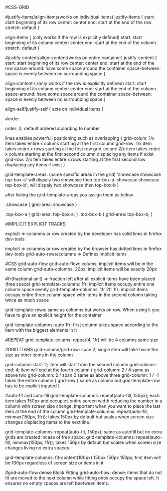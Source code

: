 #CSS-GRID

#justify-items/align-items(works on individual items)
justify-items {
	start: start beginning of its row
	center: center
	end: start at the end of the row
	stretch: default
}

align-items { (only works if the row is explicitly defined)
	start: start beginning of its column
	center: center
	end: start at the end of the column
	stretch: default
}

#justify-content/align-content(works on entire container)
justify-content {
	start: start beginning of its row
	center: center
	end: start at the end of the row
	space-around: have some space around the container
	space-between: space is evenly between no surrounding space
}

align-content { (only works if the row is explicitly defined)
	start: start beginning of its column
	center: center
	end: start at the end of the column
	space-around: have some space around the container
	space-between: space is evenly between no surrounding space
}


align-self/justify-self {
	acts on individual items
}

#order

order: 0; default
ordered according to number

lines enables powerfull positioning such as overlapping	 {
	grid-colum: 1/x item takes entire x colums starting at the first column
	grid-row: 1/x item takes entire x rows starting at the first row
	grid-colum: 2/x item takes entire x colums starting at the first second column displacing any items if exist
	grid-row: 2/x tem takes entire x rows starting at the first second row displacing any items if exist
}

grid-template-areas: (name specific areas in the grid)
		'showcase showcase top-box-a' will dispaly two showcase then top-box-a
		'showcase showcase top-box-b'; will dispaly two showcase then top-box-b
}

after listing the grid-template-areas you assign them as below.

.showcase {
	grid-area: showcase
}

.top-box-a {
	grid-area: top-box-a;
}
.top-box-b {
	grid-area: top-box-b;
}


#IMPLICIT EXPLICIT TRACKS

explicit => columms or row created by the developer has solid lines in firefox dev-tools

implicit => columms or row created by the browser has dotted lines in firefox dev-tools
grid-auto-rows/columns => Defines implicit items 

#CSS grid-auto-flow 
grid-auto-flow: colums; implicit items will be in the same column
grid-auto-columns: 20px; implicit items will be exactly 20px

#fr(fractional unit) => fraction left after all explicit items have been placed (free space)
grid-template-columns: 1fr; implicit items occupy entire one column space evenly
grid-template-columns: 1fr 2fr 1fr; implicit items occupy entire three column space with items in the second column taking twice as much space

grid-template-rows: same as columns but works on row. When using it you have to give an explicit height for the container

grid-template-columns: auto 1fr; first column takes space according to the item with the biggest elements in it

#REPEAT
grid-template-colums: repeat(4, 1fr) will be 4 columns same size 

#GRID ITEMS
grid-column/grid-row: span 2; single item will take twice the size as other items in the column

grid-column-start: 2; item will start from the second column
grid-column-end: 4; item will end at the fourth column {
	grid-column: 2 / 4 same as above two
	grid-column: 2 / span 2 same as above three
	grid-column: 1 / -1 takes the entire column
}
grid-row {
	same as column but grid-template-row has to be explicit inputed
}

#auto-fit and auto-fill
grid-template-columns: repeat(auto-fill, 150px); each item takes 150px and occupies entire screen width reducing the number in a column with screen size change. Important when you want to place the last item at the end of the column
grid-template-columns: repeat(auto-fill, minmax(150px, 1fr)); takes 150px by default but scales when screen size changes displacing items to the next line.

grid-template-columns: repeat(auto-fit, 150px); same as autofill but no extra grids are created incase of free space.
grid-template-columns: repeat(auto-fill, minmax(150px, 1fr)); takes 150px by default but scales when screen size changes living no extra spaces

grid-template-columns: fit-content(100px) 150px 150px 150px; first item will be 100px regardless of screen size or items in it

#grid-auto-flow dense Block Fitting
grid-auto-flow: dense; items that do not fit are moved to the next column while fitting ones occupy the space left. It ensures no empty spaces are left beetween items.
